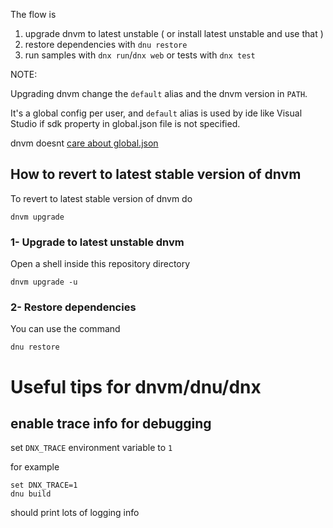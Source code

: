 The flow is

1. upgrade dnvm to latest unstable ( or install latest unstable and use that )
2. restore dependencies with `dnu restore`
3. run samples with `dnx run`/`dnx web` or tests with `dnx test`

NOTE:

Upgrading dnvm change the `default` alias and the dnvm version in `PATH`.

It's a global config per user, and `default` alias is used by ide like Visual Studio if sdk property 
in global.json file is not specified.

dnvm doesnt [care about global.json](https://github.com/aspnet/dnvm/issues/271)

## How to revert to latest stable version of dnvm

To revert to latest stable version of dnvm do

```
dnvm upgrade
```

### 1- Upgrade to latest unstable dnvm

Open a shell inside this repository directory

```
dnvm upgrade -u
```

### 2- Restore dependencies

You can use the command

```
dnu restore
```

# Useful tips for dnvm/dnu/dnx

## enable trace info for debugging

set `DNX_TRACE` environment variable to `1`


for example

```
set DNX_TRACE=1
dnu build
```

should print lots of logging info


